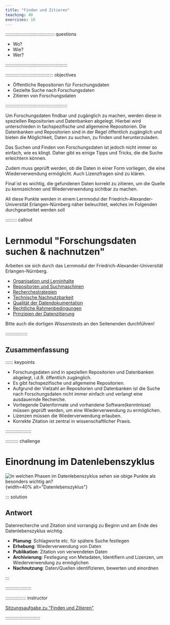 ```yaml
---
title: "Finden und Zitieren"
teaching: 40
exercises: 10
---
```


:::::::::::::::::::::::::::::::::::::: questions 

- Wo?
- Wie?
- Wer?

::::::::::::::::::::::::::::::::::::::::::::::::

::::::::::::::::::::::::::::::::::::: objectives

- Öffentliche Repositorien für Forschungsdaten
- Gezielte Suche nach Forschungsdaten
- Zitieren von Forschungsdaten

::::::::::::::::::::::::::::::::::::::::::::::::

Um Forschungsdaten findbar und zugänglich zu machen, werden diese in speziellen Repositorien und Datenbanken abgelegt.
Hierbei wird unterschieden in fachspezifische und allgemeine Repositorien.
Die Datenbanken und Repositorien sind in der Regel öffentlich zugänglich und bieten die Möglichkeit, Daten zu suchen, zu finden und herunterzuladen.

Das Suchen und Finden von Forschungsdaten ist jedoch nicht immer so einfach, wie es klingt.
Daher gibt es einige Tipps und Tricks, die die Suche erleichtern können.

Zudem muss geprüft werden, ob die Daten in einer Form vorliegen, die eine Wiederverwendung ermöglicht. Auch Lizenzfragen sind zu klären.

Final ist es wichtig, die gefundenen Daten korrekt zu zitieren, um die Quelle zu kennzeichnen und Wiederverwendung sichtbar zu machen.


All diese Punkte werden in einem Lernmodul der Friedrich-Alexander-Universität Erlangen-Nürnberg näher beleuchtet, welches im Folgenden durchgearbeitet werden soll

::::::::: callout

# Lernmodul "Forschungsdaten suchen & nachnutzen"

Arbeiten sie sich durch das Lernmodul der Friedrich-Alexander-Universität Erlangen-Nürnberg.

- [Organisation und Lerninhalte](https://www.studon.fau.de/pg709111_2994018.html)
- [Repositorien und Suchmaschinen](https://www.studon.fau.de/pg560777_2994018.html)
- [Recherchestrategien](https://www.studon.fau.de/pg560779_2994018.html)
- [Technische Nachnutzbarkeit](https://www.studon.fau.de/pg560785_2994018.html)
- [Qualität der Datendokumentation](https://www.studon.fau.de/pg560784_2994018.html)
- [Rechtliche Rahmenbedingungen](https://www.studon.fau.de/pg560788_2994018.html)
- [Prinzipien der Datenzitierung](https://www.studon.fau.de/pg560787_2994018.html)

Bitte auch die dortigen *Wissenstests* an den Seitenenden durchführen!

:::::::::::::::::



## Zusammenfassung

:::::: keypoints

- Forschungsdaten sind in speziellen Repositorien und Datenbanken abgelegt, i.d.R. öffentlich zugänglich.
- Es gibt fachspezifische und allgemeine Repositorien.
- Aufgrund der Vielzahl an Repositorien und Datenbanken ist die Suche nach Forschungsdaten nicht immer einfach und verlangt eine ausdauernde Recherche.
- Vorliegende Datenformate und vorhandene Software(kenntnisse) müssen geprüft werden, um eine Wiederverwendung zu ermöglichen.
- Lizenzen müssen die Wiederverwendung erlauben.
- Korrekte Zitation ist zentral in wissenschaftlicher Praxis.

::::::::::::::::::::


:::::::::: challenge

# Einordnung im Datenlebenszyklus

![*In welchen Phasen im Datenlebenszyklus sehen sie obige Punkte als besonders wichtig an?*](https://uni-tuebingen.de/fileadmin/_processed_/6/b/csm_FDM_Lebenszyklus_d1353825c4.png){width=40% alt="Datenlebenszyklus"}


::: solution

## Antwort

Datenrecherche und Zitation sind vorrangig zu Beginn und am Ende des Datenlebenszyklus wichtig.

- **Planung**: Schlagworte etc. für spätere Suche festlegen
- **Erhebung**: Wiederverwendung von Daten
- **Publikation**: Zitation von verwendeten Daten
- **Archivierung**: Festlegung von Metadaten, Identifiern und Lizenzen, um Wiederverwendung zu ermöglichen
- **Nachnutzung**: Daten/Quellen identifizieren, bewerten und einordnen

:::

::::::::::::::::::::



:::::::::::::::: instructor

[Sitzungsaufgabe zu "Finden und Zitieren"](Aufgabe-Finden-und-Zitieren.md)

:::::::::::::::::::::::::::
